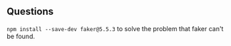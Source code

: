 
## Questions

`npm install --save-dev faker@5.5.3` to solve the problem that faker can't be found.

